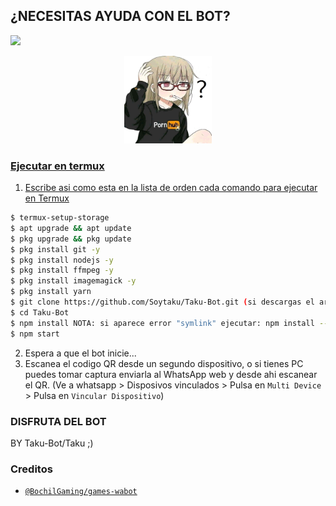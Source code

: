
## ¿NECESITAS AYUDA CON EL BOT?
<a href="https://wa.me/5493772642151?text=Wenas...+me+ayudas+con+el+bot+:)"><img src="https://img.shields.io/badge/WhatsApp-25D366?style=for-the-badge&logo=whatsapp&logoColor=white" />


<p align="center">
<img src="./media/pornhub.jpg" width="140" height="140"/>
<p align="center">

### Ejecutar en termux
1. Escribe asi como esta en la lista de orden cada comando para ejecutar en Termux
```sh
$ termux-setup-storage
$ apt upgrade && apt update
$ pkg upgrade && pkg update
$ pkg install git -y
$ pkg install nodejs -y
$ pkg install ffmpeg -y
$ pkg install imagemagick -y
$ pkg install yarn
$ git clone https://github.com/Soytaku/Taku-Bot.git (si descargas el archivo zip: cd storage)
$ cd Taku-Bot
$ npm install NOTA: si aparece error "symlink" ejecutar: npm install --no-bin-links
$ npm start
```
2. Espera a que el bot inicie...
3. Escanea el codigo QR desde un segundo dispositivo, o si tienes PC puedes tomar captura enviarla al WhatsApp web y desde ahi escanear el QR. (Ve a whatsapp > Disposivos vinculados > Pulsa en `Multi Device` > Pulsa en `Vincular Dispositivo`)

### DISFRUTA DEL BOT 
BY Taku-Bot/Taku ;)


### Creditos

* [`@BochilGaming/games-wabot`](https://github.com/BochilGaming/games-wabot)
